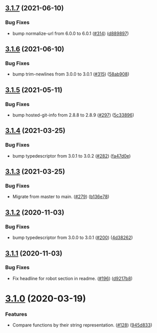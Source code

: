 ## [3.1.7](https://github.com/thenativeweb/is-subset-of/compare/3.1.6...3.1.7) (2021-06-10)


### Bug Fixes

* bump normalize-url from 6.0.0 to 6.0.1 ([#314](https://github.com/thenativeweb/is-subset-of/issues/314)) ([d889897](https://github.com/thenativeweb/is-subset-of/commit/d8898975d23d6b420c023cd56509fe65abdb6001))

## [3.1.6](https://github.com/thenativeweb/is-subset-of/compare/3.1.5...3.1.6) (2021-06-10)


### Bug Fixes

* bump trim-newlines from 3.0.0 to 3.0.1 ([#315](https://github.com/thenativeweb/is-subset-of/issues/315)) ([58ab908](https://github.com/thenativeweb/is-subset-of/commit/58ab9087dfd4b2ea879ae75945e700be403b1854))

## [3.1.5](https://github.com/thenativeweb/is-subset-of/compare/3.1.4...3.1.5) (2021-05-11)


### Bug Fixes

* bump hosted-git-info from 2.8.8 to 2.8.9 ([#297](https://github.com/thenativeweb/is-subset-of/issues/297)) ([5c33896](https://github.com/thenativeweb/is-subset-of/commit/5c33896fadb911e7bb4240e672cad982eed7a1b6))

## [3.1.4](https://github.com/thenativeweb/is-subset-of/compare/3.1.3...3.1.4) (2021-03-25)


### Bug Fixes

* bump typedescriptor from 3.0.1 to 3.0.2 ([#282](https://github.com/thenativeweb/is-subset-of/issues/282)) ([fa47d0e](https://github.com/thenativeweb/is-subset-of/commit/fa47d0e54b8a34380af73ca2f80576b7a1817962))

## [3.1.3](https://github.com/thenativeweb/is-subset-of/compare/3.1.2...3.1.3) (2021-03-25)


### Bug Fixes

* Migrate from master to main. ([#279](https://github.com/thenativeweb/is-subset-of/issues/279)) ([b136e78](https://github.com/thenativeweb/is-subset-of/commit/b136e78398f95e402a3d5f12b7c4037c59aad44e))

## [3.1.2](https://github.com/thenativeweb/is-subset-of/compare/3.1.1...3.1.2) (2020-11-03)


### Bug Fixes

* bump typedescriptor from 3.0.0 to 3.0.1 ([#200](https://github.com/thenativeweb/is-subset-of/issues/200)) ([4d38262](https://github.com/thenativeweb/is-subset-of/commit/4d38262ab8dc601d889c383e4b6eaacd3db241ba))

## [3.1.1](https://github.com/thenativeweb/is-subset-of/compare/3.1.0...3.1.1) (2020-11-03)


### Bug Fixes

* Fix headline for robot section in readme. ([#196](https://github.com/thenativeweb/is-subset-of/issues/196)) ([d9217b8](https://github.com/thenativeweb/is-subset-of/commit/d9217b8afbad46e777c9b3aaa3dc93a198f775f3))

# [3.1.0](https://github.com/thenativeweb/is-subset-of/compare/3.0.0...3.1.0) (2020-03-19)


### Features

* Compare functions by their string representation. ([#128](https://github.com/thenativeweb/is-subset-of/issues/128)) ([945d833](https://github.com/thenativeweb/is-subset-of/commit/945d83349c148665482039b18126192eb91e0954))
